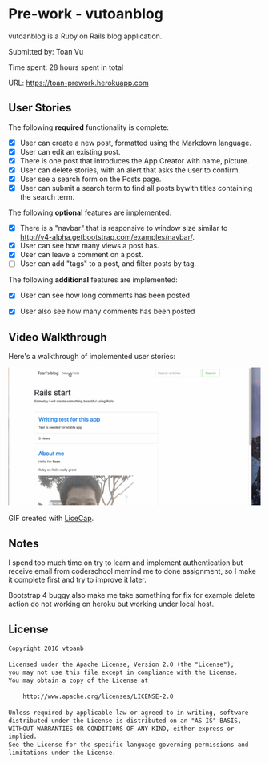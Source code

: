 # Pre-work - vutoanblog


vutoanblog is a Ruby on Rails blog application.

Submitted by: Toan Vu

Time spent: 28 hours spent in total

URL: https://toan-prework.herokuapp.com

## User Stories

The following **required** functionality is complete:


* [x] User can create a new post, formatted using the Markdown language.
* [x] User can edit an existing post.
* [x] There is one post that introduces the App Creator with name, picture.
* [x] User can delete stories, with an alert that asks the user to confirm.
* [x] User see a search form on the Posts page.
* [x] User can submit a search term to find all posts bywith titles containing the search term.

The following **optional** features are implemented:
* [x] There is a "navbar" that is responsive to window size similar to http://v4-alpha.getbootstrap.com/examples/navbar/. 
* [x] User can see how many views a post has. 
* [x] User can leave a comment on a post.
* [ ] User can add "tags" to a post, and filter posts by tag. 

The following **additional** features are implemented:
* [x] User can see how long comments has been posted
* [x] User also see how many comments has been posted


## Video Walkthrough

Here's a walkthrough of implemented user stories:


![Video Walkthrough](walkthrough.gif)

GIF created with [LiceCap](http://www.cockos.com/licecap/).

## Notes

I spend too much time on try to learn and implement authentication but receive email from coderschool memind me to done assignment,
so I make it complete first and try to improve it later.

Bootstrap 4 buggy also make me take something for fix for example delete action do not working on heroku but working under local host.

## License

    Copyright 2016 vtoanb

    Licensed under the Apache License, Version 2.0 (the "License");
    you may not use this file except in compliance with the License.
    You may obtain a copy of the License at

        http://www.apache.org/licenses/LICENSE-2.0

    Unless required by applicable law or agreed to in writing, software
    distributed under the License is distributed on an "AS IS" BASIS,
    WITHOUT WARRANTIES OR CONDITIONS OF ANY KIND, either express or implied.
    See the License for the specific language governing permissions and
    limitations under the License.
